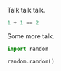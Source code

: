 Talk talk talk.

```python
1 + 1 == 2
```

Some more talk. 

```python
import random

random.random()
```
